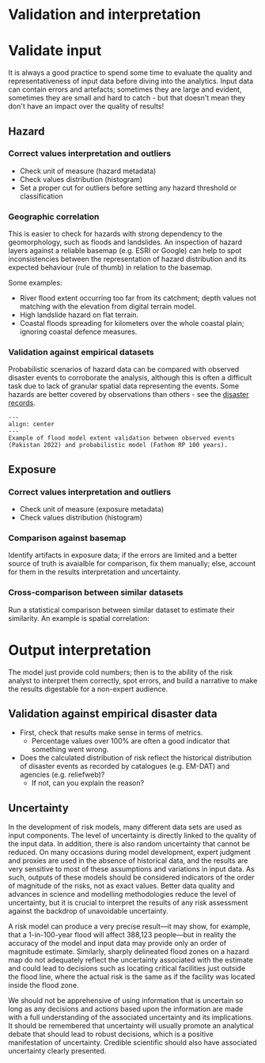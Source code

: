 # Validation and interpretation

[//]: # (Comment)

# Validate input
It is always a good practice to spend some time to evaluate the quality and representativeness of input data before diving into the analytics.
Input data can contain errors and artefacts; sometimes they are large and evident, sometimes they are small and hard to catch - but that doesn't mean they don't have an impact over the quality of results!

## Hazard

### Correct values interpretation and outliers

- Check unit of measure (hazard metadata)
- Check values distribution (histogram)
- Set a proper cut for outliers before setting any hazard threshold or classification

### Geographic correlation

This is easier to check for hazards with strong dependency to the geomorphology, such as floods and landslides. An inspection of hazard layers against a reliable basemap (e.g. ESRI or Google) can help to spot inconsistencies between the representation of hazard distribution and its expected behaviour (rule of thumb) in relation to the basemap.

Some examples:
- River flood extent occurring too far from its catchment; depth values not matching with the elevation from digital terrain model.
- High landslide hazard on flat terrain.
- Coastal floods spreading for kilometers over the whole coastal plain; ignoring coastal defence measures.

### Validation against empirical datasets

Probabilistic scenarios of hazard data can be compared with observed disaster events to corroborate the analysis, although this is often a difficult task due to lack of granular spatial data representing the events. Some hazards are better covered by observations than others - see the [disaster records](disaster-data.md).

```{figure} images/hzd_validate.jpg
---
align: center
---
Example of flood model extent validation between observed events (Pakistan 2022) and probabilistic model (Fathom RP 100 years).
```

## Exposure

### Correct values interpretation and outliers

- Check unit of measure (exposure metadata)
- Check values distribution (histogram)

### Comparison against basemap

Identify artifacts in exposure data; if the errors are limited and a better source of truth is avaialble for comparison, fix them manually; else, account for them in the results interpretation and uncertainty.

### Cross-comparison between similar datasets

Run a statistical comparison between similar dataset to estimate their similarity.
An example is spatial correlation:

# Output interpretation
The model just provide cold numbers; then is to the ability of the risk analyst to interpret them correctly, spot errors, and build a narrative to make the results digestable for a non-expert audience.

## Validation against empirical disaster data

- First, check that results make sense in terms of metrics.
  - Percentage values over 100% are often a good indicator that something went wrong.
- Does the calculated distribution of risk reflect the historical distribution of disaster events as recorded by catalogues (e.g. EM-DAT) and agencies (e.g. reliefweb)?
  - If not, can you explain the reason?

## Uncertainty
In the development of risk models, many different data sets are used as input components. The level of uncertainty is directly linked to the quality of the input data. In addition, there is also random uncertainty that cannot be reduced. On many occasions during model development, expert judgment and proxies are used in the absence of historical data, and the results are very sensitive to most of these assumptions and variations in input data. As such, outputs of these models should be considered indicators of the order of magnitude of the risks, not as exact values. Better data quality and advances in science and modelling methodologies reduce the level of uncertainty, but it is crucial to interpret the results of any risk assessment against the backdrop of unavoidable uncertainty.

A risk model can produce a very precise result—it may show, for example, that a 1-in-100-year flood will affect 388,123 people—but in reality the accuracy of the model and input data may provide only an order of magnitude estimate. Similarly, sharply delineated flood zones on a hazard map do not adequately reflect the uncertainty associated with the estimate and could lead to decisions such as locating critical facilities just outside the flood line, where the actual risk is the same as if the facility was located inside the flood zone.

We should not be apprehensive of using information that is uncertain so long as any decisions and actions based upon the information are made with a full understanding of the associated uncertainty and its implications. It should be remembered that uncertainty will usually promote an analytical debate that should lead to robust decisions, which is a positive manifestation of uncertainty. Credible scientific should also have associated uncertainty clearly presented.